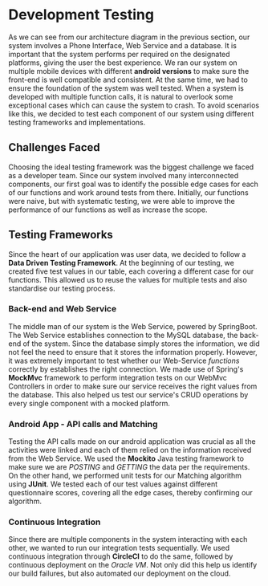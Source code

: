 # Development Testing

As we can see from our architecture diagram in the previous section, our system involves a Phone Interface, Web Service and a database. It is important that the system performs per required on the designated platforms, giving the user the best experience. We ran our system on multiple mobile devices with different **android versions** to make sure the front-end is well compatible and consistent. At the same time, we had to ensure the foundation of the system was well tested. When a system is developed with multiple function calls, it is natural to overlook some exceptional cases which can cause the system to crash. To avoid scenarios like this, we decided to test each component of our system using different testing frameworks and implementations. 


## Challenges Faced

Choosing the ideal testing framework was the biggest challenge we faced as a developer team. Since our system involved many interconnected components, our first goal was to identify the possible edge cases for each of our functions and work around tests from there. Initially, our functions were naive, but with systematic testing, we were able to improve the performance of our functions as well as increase the scope.

## Testing Frameworks 

Since the heart of our application was user data, we decided to follow a **Data Driven Testing Framework**. At the beginning of our testing, we created five test values in our table, each covering a different case for our functions. This allowed us to reuse the values for multiple tests and also standardise our testing process. 

### Back-end and Web Service

The middle man of our system is the Web Service, powered by SpringBoot. The Web Service establishes connection to the MySQL database, the back-end of the system. Since the database simply stores the information, we did not feel the need to ensure that it stores the information properly. However, it was extremely important to test whether our Web-Service _functions_ correctly by establishes the right connection. We made use of Spring's **MockMvc** framework to perform integration tests on our WebMvc Controllers in order to make sure our service receives the right values from the database. This also helped us test our service's CRUD operations by every single component with a mocked platform.

### Android App - API calls and Matching

Testing the API calls made on our android application was crucial as all the activities were linked and each of them relied on the information received from the Web Service. We used the **Mockito** Java testing framework to make sure we are *POSTING* and *GETTING* the data per the requirements. On the other hand, we performed unit tests for our Matching algorithm using **JUnit**. We tested each of our test values against different questionnaire scores, covering all the edge cases, thereby confirming our algorithm.

### Continuous Integration

Since there are multiple components in the system interacting with each other, we wanted to run our integration tests sequentially. We used continuous integration through **CircleCI** to do the same, followed by continuous deployment on the *Oracle VM*. Not only did this help us identify our build failures, but also automated our deployment on the cloud.

